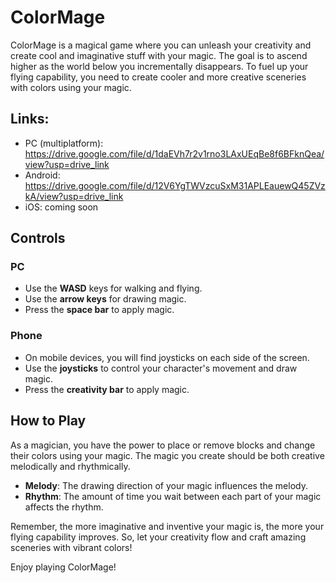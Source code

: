 # ColorMage

ColorMage is a magical game where you can unleash your creativity and create cool and imaginative stuff with your magic. The goal is to ascend higher as the world below you incrementally disappears. To fuel up your flying capability, you need to create cooler and more creative sceneries with colors using your magic.

## Links:
   - PC (multiplatform): https://drive.google.com/file/d/1daEVh7r2v1rno3LAxUEqBe8f6BFknQea/view?usp=drive_link
   - Android: https://drive.google.com/file/d/12V6YgTWVzcuSxM31APLEauewQ45ZVzkA/view?usp=drive_link
   - iOS: coming soon

## Controls

### PC

- Use the **WASD** keys for walking and flying.
- Use the **arrow keys** for drawing magic.
- Press the **space bar** to apply magic.

### Phone

- On mobile devices, you will find joysticks on each side of the screen.
- Use the **joysticks** to control your character's movement and draw magic.
- Press the **creativity bar** to apply magic.

## How to Play

As a magician, you have the power to place or remove blocks and change their colors using your magic. The magic you create should be both creative melodically and rhythmically.

- **Melody**: The drawing direction of your magic influences the melody.
- **Rhythm**: The amount of time you wait between each part of your magic affects the rhythm.

Remember, the more imaginative and inventive your magic is, the more your flying capability improves. So, let your creativity flow and craft amazing sceneries with vibrant colors!

Enjoy playing ColorMage!
